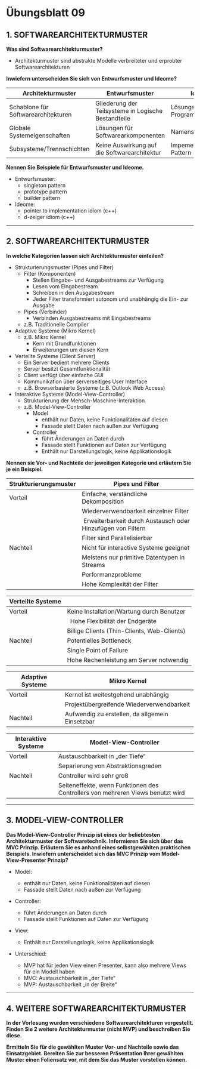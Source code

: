 # Übungsblatt 09
## 1. SOFTWAREARCHITEKTURMUSTER
**Was sind Softwarearchitekturmuster?**
* Architekturmuster sind abstrakte Modelle verbreiteter und erprobter Softwarearchitekturen

**Inwiefern unterscheiden Sie sich von Entwurfsmuster und Ideome?**

| Architekturmuster | Entwurfsmuster | Ideome |
| ----------------- | -------------- | ------ |
| Schablone für Softwarearchitekturen | Gliederung der Teilsysteme in Logische Bestandteile | Lösungskonzepte auf Programmierebene |
| Globale Systemeigenschaften | Lösungen für Softwarearkomponenten | Namenskonventionen |
| Subsysteme/Trennschichten | Keine Auswirkung auf die Softwarearchitektur | Impementierungs-Pattern |

**Nennen Sie Beispiele für Entwurfsmuster und Ideome.**
* Entwurfsmuster:
  * singleton pattern
  * prototype pattern
  * builder pattern
* Ideome:
  * pointer to implementation idiom (c++)
  * d-zeiger idiom (c++)

---
## 2. SOFTWAREARCHITEKTURMUSTER
**In welche Kategorien lassen sich Architekturmuster einteilen?**
* Strukturierungsmuster (Pipes und Filter)
    * Filter (Komponenten)
        * Stellen Eingabe- und Ausgabestreams zur Verfügung
        * Lesen vom Eingabestream
        * Schreiben in den Ausgabestream
        * Jeder Filter transformiert autonom und unabhängig die Ein- zur Ausgabe
    * Pipes (Verbinder)
      * Verbinden Ausgabestreams mit Eingabestreams
    * z.B. Traditionelle Compiler
* Adaptive Systeme (Mikro Kernel)
  * z.B. Mikro Kernel
    * Kern mit Grundfunktionen
    * Erweiterungen um diesen Kern
* Verteilte Systeme (Client Server)
  * Ein Server bedient mehrere Clients
  * Server besitzt Gesamtfunktionalität
  * Client verfügt über einfache GUI
  * Kommunikation über serverseitiges User Interface
  * z.B. Browserbasierte Systeme (z.B. Outlook Web Access)
* Interaktive Systeme (Model-View-Controller)
  * Strukturierung der Mensch-Maschine-Interaktion
  * z.B. Model-View-Controller
    * Model
      * enthält nur Daten, keine Funktionalitäten auf diesen
      * Fassade stellt Daten nach außen zur Verfügung
    * Controller
      * führt Änderungen an Daten durch
      * Fassade stellt Funktionen auf Daten zur Verfügung
      * Enthält nur Darstellungslogik, keine Applikationslogik


**Nennen sie Vor- und Nachteile der jeweiligen Kategorie und erläutern Sie je ein Beispiel.**

| Strukturierungsmuster | Pipes und Filter |
| ----------------- | --- |
| Vorteil           | Einfache, verständliche Dekomposition |
|                   | Wiederverwendbarkeit einzelner Filter |
|                   | Erweiterbarkeit durch Austausch oder Hinzufügen von Filtern |
|                   | Filter sind Parallelisierbar |
| Nachteil          | Nicht für interactive Systeme geeignet |
|                   | Meistens nur primitive Datentypen in Streams |
|                   | Performanzprobleme |
|                   | Hohe Komplexität der Filter |

| Verteilte Systeme |     |
| ----------------- | --- |
| Vorteil           | Keine Installation/Wartung durch Benutzer |
|                   |  Hohe Flexibilität der Endgeräte |
|                   | Billige Clients (Thin-Clients, Web-Clients) |
| Nachteil          | Potentielles Bottleneck |
|                   | Single Point of Failure |
|                   | Hohe Rechenleistung am Server notwendig |

| Adaptive Systeme | Mikro Kernel |
| ----------------- | --- |
| Vorteil           | Kernel ist weitestgehend unabhängig |
|                   | Projektübergreifende Wiederverwendbarkeit |
| Nachteil          | Aufwendig zu erstellen, da allgemein Einsetzbar |

| Interaktive Systeme | Model-View-Controller |
| ----------------- | --- |
| Vorteil           | Austauschbarkeit in „der Tiefe“ |
|                   | Separierung von Abstraktionsgraden |
| Nachteil          | Controller wird sehr groß |
|                   | Seiteneffekte, wenn Funktionen des Controllers von mehreren Views benutzt wird|

---
## 3. MODEL-VIEW-CONTROLLER
**Das Model-View-Controller Prinzip ist eines der beliebtesten Architekturmuster der Softwaretechnik. Informieren Sie sich über das MVC Prinzip. Erläutern Sie es anhand eines selbstgewählten praktischen Beispiels. Inwiefern unterscheidet sich das MVC Prinzip vom Model-View-Presenter Prinzip?**
* Model:
  * enthält nur Daten, keine Funktionalitäten auf diesen
  * Fassade stellt Daten nach außen zur Verfügung
* Controller:
  * führt Änderungen an Daten durch
  * Fassade stellt Funktionen auf Daten zur Verfügung
* View:
  * Enthält nur Darstellungslogik, keine Applikationslogik

* Unterschied:
  * MVP hat für jeden View einen Presenter, kann also mehrere Views für ein Modell haben
  * MVC: Austauschbarkeit in „der Tiefe“
  * MVP: Austauschbarkeit „in der Breite“

---
## 4. WEITERE SOFTWAREARCHITEKTURMUSTER
**In der Vorlesung wurden verschiedene Softwarearchitekturen vorgestellt. Finden Sie 2 weitere Architekturmuster (nicht MVP) und beschreiben Sie diese.**

**Ermitteln Sie für die gewählten Muster Vor- und Nachteile sowie das Einsatzgebiet. Bereiten Sie zur besseren Präsentation Ihrer gewählten Muster einen Foliensatz vor, mit dem Sie das Muster vorstellen können.**
